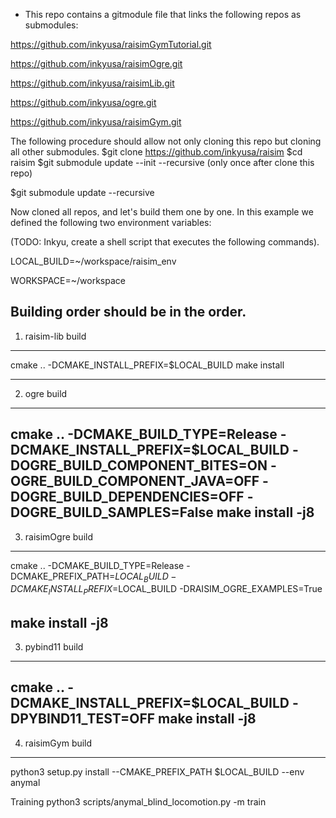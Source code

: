 *  This repo contains a gitmodule file that links the following repos as submodules:

https://github.com/inkyusa/raisimGymTutorial.git

https://github.com/inkyusa/raisimOgre.git

https://github.com/inkyusa/raisimLib.git

https://github.com/inkyusa/ogre.git

https://github.com/inkyusa/raisimGym.git

The following procedure should allow not only cloning this repo but cloning all other submodules.
$git clone https://github.com/inkyusa/raisim
$cd raisim
$git submodule update --init --recursive (only once after clone this repo)

$git submodule update --recursive

Now cloned all repos, and let's build them one by one. In this example we defined the following two environment variables:

(TODO: Inkyu, create a shell script that executes the following commands).

LOCAL_BUILD=~/workspace/raisim_env

WORKSPACE=~/workspace



Building order should be in the order.
-----------------------------
1. raisim-lib build
-----------------------------
cmake .. -DCMAKE_INSTALL_PREFIX=$LOCAL_BUILD
make install

-----------------------------
2. ogre build
-----------------------------
cmake .. -DCMAKE_BUILD_TYPE=Release -DCMAKE_INSTALL_PREFIX=$LOCAL_BUILD -DOGRE_BUILD_COMPONENT_BITES=ON -OGRE_BUILD_COMPONENT_JAVA=OFF -DOGRE_BUILD_DEPENDENCIES=OFF -DOGRE_BUILD_SAMPLES=False
make install -j8
-----------------------------
3. raisimOgre build
-----------------------------
cmake .. -DCMAKE_BUILD_TYPE=Release -DCMAKE_PREFIX_PATH=$LOCAL_BUILD -DCMAKE_INSTALL_PREFIX=$LOCAL_BUILD -DRAISIM_OGRE_EXAMPLES=True

make install -j8
-----------------------------
3. pybind11 build
-----------------------------
cmake .. -DCMAKE_INSTALL_PREFIX=$LOCAL_BUILD -DPYBIND11_TEST=OFF
make install -j8
-----------------------------
4. raisimGym build
-----------------------------
python3 setup.py install --CMAKE_PREFIX_PATH $LOCAL_BUILD --env anymal

Training
python3 scripts/anymal_blind_locomotion.py -m train

